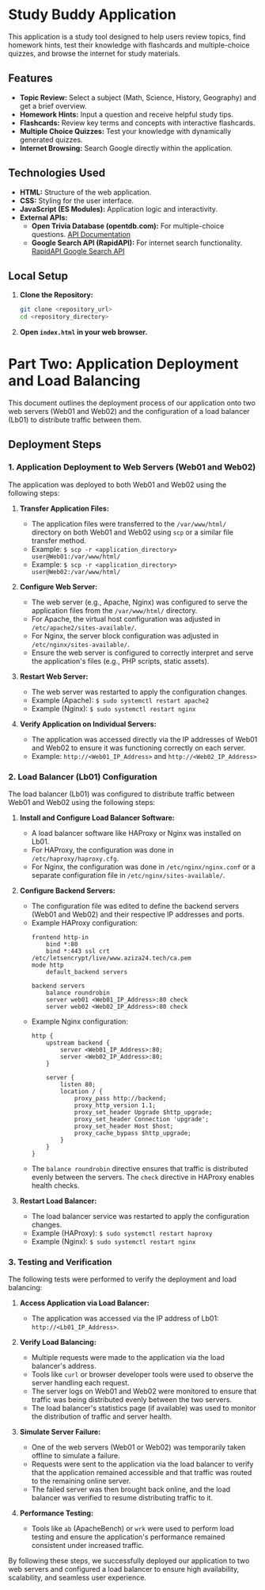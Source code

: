 # Study Buddy Application

This application is a study tool designed to help users review topics, find homework hints, test their knowledge with flashcards and multiple-choice quizzes, and browse the internet for study materials.

## Features

-   **Topic Review:** Select a subject (Math, Science, History, Geography) and get a brief overview.
-   **Homework Hints:** Input a question and receive helpful study tips.
-   **Flashcards:** Review key terms and concepts with interactive flashcards.
-   **Multiple Choice Quizzes:** Test your knowledge with dynamically generated quizzes.
-   **Internet Browsing:** Search Google directly within the application.

## Technologies Used

-   **HTML:** Structure of the web application.
-   **CSS:** Styling for the user interface.
-   **JavaScript (ES Modules):** Application logic and interactivity.
-   **External APIs:**
    -   **Open Trivia Database (opentdb.com):** For multiple-choice questions. [API Documentation](https://opentdb.com/api_docs.php)
    -   **Google Search API (RapidAPI):** For internet search functionality. [RapidAPI Google Search API](https://rapidapi.com/apigeek/api/google-search74/)

## Local Setup

1.  **Clone the Repository:**
    ```bash
    git clone <repository_url>
    cd <repository_directory>
    ```
2.  **Open `index.html` in your web browser.**

# Part Two: Application Deployment and Load Balancing

This document outlines the deployment process of our application onto two web servers (Web01 and Web02) and the configuration of a load balancer (Lb01) to distribute traffic between them.

## Deployment Steps

### 1. Application Deployment to Web Servers (Web01 and Web02)

The application was deployed to both Web01 and Web02 using the following steps:

1.  **Transfer Application Files:**
    * The application files were transferred to the `/var/www/html/` directory on both Web01 and Web02 using `scp` or a similar file transfer method.
    * Example: `$ scp -r <application_directory> user@Web01:/var/www/html/`
    * Example: `$ scp -r <application_directory> user@Web02:/var/www/html/`

3.  **Configure Web Server:**
    * The web server (e.g., Apache, Nginx) was configured to serve the application files from the `/var/www/html/` directory.
    * For Apache, the virtual host configuration was adjusted in `/etc/apache2/sites-available/`.
    * For Nginx, the server block configuration was adjusted in `/etc/nginx/sites-available/`.
    * Ensure the web server is configured to correctly interpret and serve the application's files (e.g., PHP scripts, static assets).

4.  **Restart Web Server:**
    * The web server was restarted to apply the configuration changes.
    * Example (Apache): `$ sudo systemctl restart apache2`
    * Example (Nginx): `$ sudo systemctl restart nginx`

5.  **Verify Application on Individual Servers:**
    * The application was accessed directly via the IP addresses of Web01 and Web02 to ensure it was functioning correctly on each server.
    * Example: `http://<Web01_IP_Address>` and `http://<Web02_IP_Address>`

### 2. Load Balancer (Lb01) Configuration

The load balancer (Lb01) was configured to distribute traffic between Web01 and Web02 using the following steps:

1.  **Install and Configure Load Balancer Software:**
    * A load balancer software like HAProxy or Nginx was installed on Lb01.
    * For HAProxy, the configuration was done in `/etc/haproxy/haproxy.cfg`.
    * For Nginx, the configuration was done in `/etc/nginx/nginx.conf` or a separate configuration file in `/etc/nginx/sites-available/`.

2.  **Configure Backend Servers:**
    * The configuration file was edited to define the backend servers (Web01 and Web02) and their respective IP addresses and ports.
    * Example HAProxy configuration:
        ```
        frontend http-in
            bind *:80
            bind *:443 ssl crt /etc/letsencrypt/live/www.aziza24.tech/ca.pem
        mode http
            default_backend servers

        backend servers
            balance roundrobin
            server web01 <Web01_IP_Address>:80 check
            server web02 <Web02_IP_Address>:80 check
        ```
    * Example Nginx configuration:
        ```
        http {
            upstream backend {
                server <Web01_IP_Address>:80;
                server <Web02_IP_Address>:80;
            }

            server {
                listen 80;
                location / {
                    proxy_pass http://backend;
                    proxy_http_version 1.1;
                    proxy_set_header Upgrade $http_upgrade;
                    proxy_set_header Connection 'upgrade';
                    proxy_set_header Host $host;
                    proxy_cache_bypass $http_upgrade;
                }
            }
        }
        ```
    * The `balance roundrobin` directive ensures that traffic is distributed evenly between the servers. The `check` directive in HAProxy enables health checks.

3.  **Restart Load Balancer:**
    * The load balancer service was restarted to apply the configuration changes.
    * Example (HAProxy): `$ sudo systemctl restart haproxy`
    * Example (Nginx): `$ sudo systemctl restart nginx`

### 3. Testing and Verification

The following tests were performed to verify the deployment and load balancing:

1.  **Access Application via Load Balancer:**
    * The application was accessed via the IP address of Lb01: `http://<Lb01_IP_Address>`.

2.  **Verify Load Balancing:**
    * Multiple requests were made to the application via the load balancer's address.
    * Tools like `curl` or browser developer tools were used to observe the server handling each request.
    * The server logs on Web01 and Web02 were monitored to ensure that traffic was being distributed evenly between the two servers.
    * The load balancer's statistics page (if available) was used to monitor the distribution of traffic and server health.

3.  **Simulate Server Failure:**
    * One of the web servers (Web01 or Web02) was temporarily taken offline to simulate a failure.
    * Requests were sent to the application via the load balancer to verify that the application remained accessible and that traffic was routed to the remaining online server.
    * The failed server was then brought back online, and the load balancer was verified to resume distributing traffic to it.

4.  **Performance Testing:**
    * Tools like `ab` (ApacheBench) or `wrk` were used to perform load testing and ensure the application's performance remained consistent under increased traffic.

By following these steps, we successfully deployed our application to two web servers and configured a load balancer to ensure high availability, scalability, and seamless user experience.
